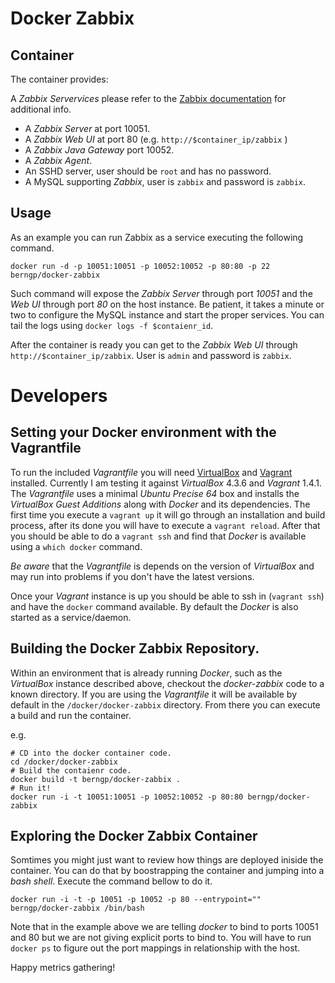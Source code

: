 Docker Zabbix
========================

## Container 

The container provides:

A *Zabbix Servervices* please refer to the [Zabbix documentation](http://www.zabbix.com/) for additional info.

* A *Zabbix Server* at port 10051.
* A *Zabbix Web UI* at port 80 (e.g. `http://$container_ip/zabbix` )
* A *Zabbix Java Gateway* port 10052. 
* A *Zabbix Agent*.
* An SSHD server, user should be `root` and has no password.
* A MySQL supporting *Zabbix*, user is `zabbix` and password is `zabbix`.

## Usage

As an example you can run Zabbix as a service executing the following command.

```
docker run -d -p 10051:10051 -p 10052:10052 -p 80:80 -p 22 berngp/docker-zabbix
```

Such command will expose the *Zabbix Server* through port *10051* and the *Web UI* through port *80* on the host instance. 
Be patient, it takes a minute or two to configure the MySQL instance and start the proper services. You can tail the logs using `docker logs -f $contaienr_id`.

After the container is ready you can get to the *Zabbix Web UI* through `http://$container_ip/zabbix`. User is `admin` and password is `zabbix`.

# Developers

## Setting your Docker environment with the Vagrantfile 

To run the included _Vagrantfile_ you will need [VirtualBox](https://www.virtualbox.org/) and [Vagrant](http://www.vagrantup.com/) installed. Currently I am testing it against _VirtualBox_ 4.3.6 and _Vagrant_ 1.4.1. The _Vagrantfile_ uses a minimal _Ubuntu Precise 64_ box and installs the _VirtualBox Guest Additions_ along with _Docker_ and its dependencies. The first time you execute a `vagrant up` it will go through an installation and build process, after its done you will have to execute a `vagrant reload`. After that you should be able to do a `vagrant ssh` and find that _Docker_ is available using a `which docker` command. 

*Be aware* that the _Vagrantfile_ is depends on the version of _VirtualBox_ and may run into problems if you don't have the latest versions.

Once your _Vagrant_ instance is up you should be able to ssh in (`vagrant ssh`) and have the `docker` command available. By default the _Docker_ is also started as a service/daemon. 

## Building the Docker Zabbix Repository.

Within an environment that is already running _Docker_, such as the _VirtualBox_ instance described above, checkout the *docker-zabbix* code to a known directory. If you are using the _Vagrantfile_ it will be available by default in the `/docker/docker-zabbix` directory. From there you can execute a build and run the container.

e.g. 

```
# CD into the docker container code.
cd /docker/docker-zabbix
# Build the contaienr code.
docker build -t berngp/docker-zabbix .
# Run it!
docker run -i -t 10051:10051 -p 10052:10052 -p 80:80 berngp/docker-zabbix
```

## Exploring the Docker Zabbix Container

Somtimes you might just want to review how things are deployed iniside the container. You can do that by boostrapping the container and jumping into a _bash shell_. Execute the command bellow to do it.

```
docker run -i -t -p 10051 -p 10052 -p 80 --entrypoint="" berngp/docker-zabbix /bin/bash
```

Note that in the example above we are telling _docker_ to bind to ports 10051 and 80 but we are not giving explicit ports to bind to. You will have to run `docker ps` to figure out the port mappings in relationship with the host.


Happy metrics gathering!
